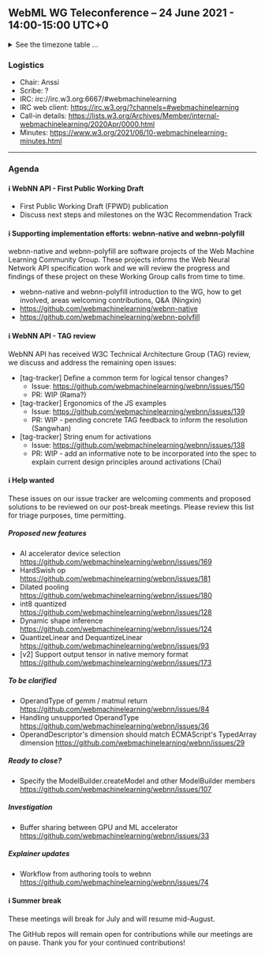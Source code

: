 ## WebML WG Teleconference – 24 June 2021 - 14:00-15:00 UTC+0

<details><summary>See the timezone table ...</summary>
<table>
<tr><td> San Francisco (U.S.A. - California) <td> Thu, 24 June 2021 <td> 07:00 <td> UTC-7 hours
<tr><td> Boston (U.S.A. - Massachusetts) <td> Thu, 24 June 2021 <td> 10:00 <td> UTC-4 hours
<tr><td> London (United Kingdom - England) <td> Thu, 24 June 2021 <td> 15:00 <td> UTC+1 hours
<tr><td> Berlin (Germany) <td> Thu, 24 June 2021 <td> 16:00 <td> UTC+2 hours
<tr><td> Helsinki (Finland) <td> Thu, 24 June 2021 <td> 17:00 <td> UTC+3 hours
<tr><td> Shanghai (China) <td> Thu, 24 June 2021 <td> 22:00 <td> UTC+8 hours
<tr><td> Tokyo (Japan) <td> Thu, 24 June 2021 <td> 23:00 <td> UTC+9 hours
<tr><td> Corresponding UTC (GMT) <td> Thu, 24 June 2021 <td colspan=2> 14:00 UTC
</table>

Other locations: https://www.timeanddate.com/worldclock/fixedtime.html?iso=20210624T14
  </details>
  
### Logistics

* Chair: Anssi
* Scribe: ?
* IRC: irc://irc.w3.org:6667/#webmachinelearning
* IRC web client: https://irc.w3.org/?channels=#webmachinelearning
* Call-in details: https://lists.w3.org/Archives/Member/internal-webmachinelearning/2020Apr/0000.html
* Minutes: https://www.w3.org/2021/06/10-webmachinelearning-minutes.html

---

### Agenda

#### ℹ️ WebNN API - First Public Working Draft
- First Public Working Draft (FPWD) publication
- Discuss next steps and milestones on the W3C Recommendation Track

  
#### ℹ️ Supporting implementation efforts: webnn-native and webnn-polyfill

webnn-native and webnn-polyfill are software projects of the Web Machine Learning Community Group. These projects informs the Web Neural Network API specification work and we will review the progress and findings of these project on these Working Group calls from time to time.

- webnn-native and webnn-polyfill introduction to the WG, how to get involved, areas welcoming contributions, Q&A (Ningxin)
- https://github.com/webmachinelearning/webnn-native
- https://github.com/webmachinelearning/webnn-polyfill
  
#### ℹ️ WebNN API - TAG review
  
WebNN API has received W3C Technical Architecture Group (TAG) review, we discuss and address the remaining open issues:

- [tag-tracker] Define a common term for logical tensor changes?
    - Issue: https://github.com/webmachinelearning/webnn/issues/150
    - PR: WIP (Rama?)
- [tag-tracker] Ergonomics of the JS examples
    - Issue: https://github.com/webmachinelearning/webnn/issues/139
    - PR: WIP - pending concrete TAG feedback to inform the resolution (Sangwhan)
- [tag-tracker] String enum for activations
    - Issue: https://github.com/webmachinelearning/webnn/issues/138
    - PR: WIP - add an informative note to be incorporated into the spec to explain current design principles around activations (Chai)

#### ℹ️ Help wanted

These issues on our issue tracker are welcoming comments and proposed solutions to be reviewed on our post-break meetings. Please review this list for triage purposes, time permitting.

##### Proposed new features

- AI accelerator device selection https://github.com/webmachinelearning/webnn/issues/169
- HardSwish op https://github.com/webmachinelearning/webnn/issues/181
- Dilated pooling https://github.com/webmachinelearning/webnn/issues/180
- int8 quantized https://github.com/webmachinelearning/webnn/issues/128
- Dynamic shape inference https://github.com/webmachinelearning/webnn/issues/124
- QuantizeLinear and DequantizeLinear https://github.com/webmachinelearning/webnn/issues/93
- [v2] Support output tensor in native memory format https://github.com/webmachinelearning/webnn/issues/173

##### To be clarified
- OperandType of gemm / matmul return https://github.com/webmachinelearning/webnn/issues/84
- Handling unsupported OperandType https://github.com/webmachinelearning/webnn/issues/36
- OperandDescriptor's dimension should match ECMAScript's TypedArray dimension https://github.com/webmachinelearning/webnn/issues/29

##### Ready to close?
- Specify the ModelBuilder.createModel and other ModelBuilder members https://github.com/webmachinelearning/webnn/issues/107

##### Investigation 

- Buffer sharing between GPU and ML accelerator https://github.com/webmachinelearning/webnn/issues/33

##### Explainer updates

- Workflow from authoring tools to webnn https://github.com/webmachinelearning/webnn/issues/74

#### ℹ️ Summer break

These meetings will break for July and will resume mid-August.

The GitHub repos will remain open for contributions while our meetings are on pause. Thank you for your continued contributions!
